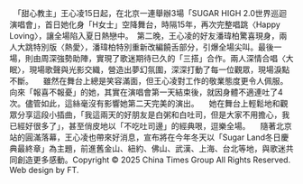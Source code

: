 　「甜心教主」王心凌15日起，在北京一連舉辦3場「SUGAR HIGH 2.0世界巡迴演唱會」，首日她化身「H女士」空降舞台，時隔15年，再次完整唱跳〈Happy Loving〉，讓全場陷入夏日熱戀中。　第二晚，王心凌的好友潘瑋柏驚喜現身，兩人大跳特別版〈熱愛〉，潘瑋柏特別重新改編饒舌部分，引爆全場尖叫。最後一場，則由周深強勢助陣，實現了歌迷期待已久的「三搭」合作。兩人深情合唱〈大眠〉，現場歌聲與光影交織，營造出夢幻氛圍，深深打動了每一位觀眾，現場淚點不斷。
　雖然在舞台上總是笑容滿面，但王心凌對工作的敬業態度更令人佩服。向來「報喜不報憂」的她，其實在演唱會第一天結束後，就因身體不適連吐了4次。儘管如此，這絲毫沒有影響她第二天完美的演出。
　她在舞台上輕鬆地和觀眾分享這段小插曲，「我這兩天的好朋友是白粥和白吐司，但是大家不用擔心，我已經好很多了」，甚至俏皮地以「不吃吐司邊」的經典哏，逗樂全場。
　隨著北京站的圓滿落幕，王心凌也帶來好消息，宣布將在今年冬天以「Sugar Land冬日慶典最終章」為主題，前進舊金山、紐約、佛山、武漢、上海、台北等地，與歌迷共同創造更多感動。Copyright © 2025 China Times Group All Rights Reserved. Web design by FT.